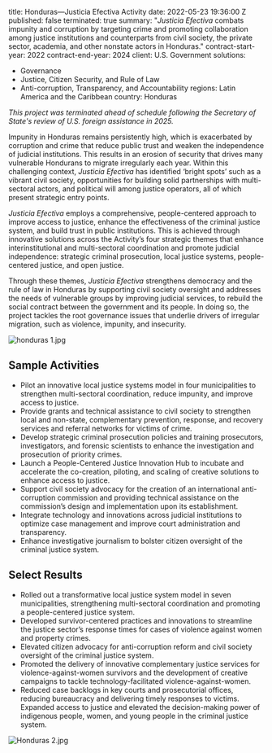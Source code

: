 
title: Honduras—Justicia Efectiva Activity
date: 2022-05-23 19:36:00 Z
published: false
terminated: true
summary: "*Justicia Efectiva* combats impunity and corruption by targeting crime and
  promoting collaboration among justice institutions and counterparts from civil society,
  the private sector, academia, and other nonstate actors in Honduras."
contract-start-year: 2022
contract-end-year: 2024
client: U.S. Government
solutions:
- Governance
- Justice, Citizen Security, and Rule of Law
- Anti-corruption, Transparency, and Accountability
regions: Latin America and the Caribbean
country: Honduras


<aside><em>This project was terminated ahead of schedule following the Secretary of State's review of U.S. foreign assistance in 2025.</em></aside>

Impunity in Honduras remains persistently high, which is exacerbated by corruption and crime that reduce public trust and weaken the independence of judicial institutions. This results in an erosion of security that drives many vulnerable Hondurans to migrate irregularly each year. Within this challenging context, *Justicia Efectiva* has identified ‘bright spots’ such as a vibrant civil society, opportunities for building solid partnerships with multi-sectoral actors, and political will among justice operators, all of which present strategic entry points.

*Justicia Efectiva* employs a comprehensive, people-centered approach to improve access to justice, enhance the effectiveness of the criminal justice system, and build trust in public institutions. This is achieved through innovative solutions across the Activity’s four strategic themes that enhance interinstitutional and multi-sectoral coordination and promote judicial independence: strategic criminal prosecution, local justice systems, people-centered justice, and open justice.

Through these themes, *Justicia Efectiva* strengthens democracy and the rule of law in Honduras by supporting civil society oversight and addresses the needs of vulnerable groups by improving judicial services, to rebuild the social contract between the government and its people. In doing so, the project tackles the root governance issues that underlie drivers of irregular migration, such as violence, impunity, and insecurity.

![honduras 1.jpg](/uploads/honduras%201.jpg)

## Sample Activities

* Pilot an innovative local justice systems model in four municipalities to strengthen multi-sectoral coordination, reduce impunity, and improve access to justice.
* Provide grants and technical assistance to civil society to strengthen local and non-state, complementary prevention, response, and recovery services and referral networks for victims of crime.
* Develop strategic criminal prosecution policies and training prosecutors, investigators, and forensic scientists to enhance the investigation and prosecution of priority crimes.
* Launch a People-Centered Justice Innovation Hub to incubate and accelerate the co-creation, piloting, and scaling of creative solutions to enhance access to justice.
* Support civil society advocacy for the creation of an international anti-corruption commission and providing technical assistance on the commission’s design and implementation upon its establishment.
* Integrate technology and innovations across judicial institutions to optimize case management and improve court administration and transparency.
* Enhance investigative journalism to bolster citizen oversight of the criminal justice system.

## Select Results

* Rolled out a transformative local justice system model in seven municipalities, strengthening multi-sectoral coordination and promoting a people-centered justice system.
* Developed survivor-centered practices and innovations to streamline the justice sector’s response times for cases of violence against women and property crimes.
* Elevated citizen advocacy for anti-corruption reform and civil society oversight of the criminal justice system.
* Promoted the delivery of innovative complementary justice services for violence-against-women survivors and the development of creative campaigns to tackle technology-facilitated violence-against-women.
* Reduced case backlogs in key courts and prosecutorial offices, reducing bureaucracy and delivering timely responses to victims.
Expanded access to justice and elevated the decision-making power of indigenous people, women, and young people in the criminal justice system.

![Honduras 2.jpg](/uploads/Honduras%202.jpg)
